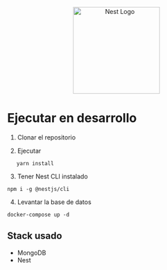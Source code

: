 <p align="center">
  <a href="http://nestjs.com/" target="blank"><img src="https://nestjs.com/img/logo-small.svg" width="200" alt="Nest Logo" /></a>
</p>

# Ejecutar en desarrollo

1. Clonar el repositorio

2. Ejecutar 
```
   yarn install
```

3. Tener Nest CLI  instalado
 ```
npm i -g @nestjs/cli 
```

4. Levantar la base de datos
```
docker-compose up -d
```

## Stack usado
* MongoDB
* Nest
